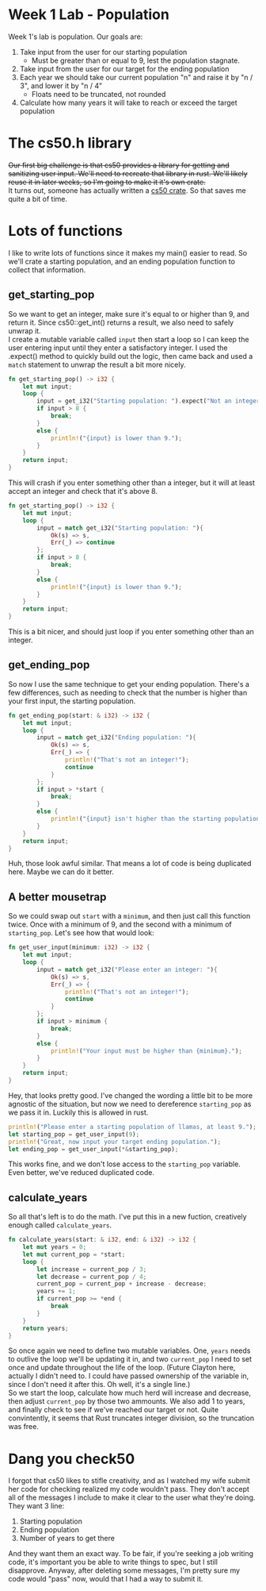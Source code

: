 Week 1 Lab - Population
====
Week 1's lab is population. Our goals are:  
1. Take input from the user for our starting population
   * Must be greater than or equal to 9, lest the population stagnate.
2. Take input from the user for our target for the ending population
3. Each year we should take our current population "n" and raise it by "n / 3", and lower it by "n / 4"
   * Floats need to be truncated, not rounded
4. Calculate how many years it will take to reach or exceed the target population

# The cs50.h library
~~Our first big challenge is that cs50 provides a library for getting and sanitizing user input. We'll need to recreate that library in rust. We'll likely reuse it in later weeks, so I'm going to make it it's own crate.~~  
It turns out, someone has actually written a [cs50 crate](https://lib.rs/crates/cs50). So that saves me quite a bit of time. 

# Lots of functions
I like to write lots of functions since it makes my main() easier to read. So we'll crate a starting population, and an ending population function to collect that information.

## get_starting_pop
So we want to get an integer, make sure it's equal to or higher than 9, and return it. Since cs50::get_int() returns a result, we also need to safely unwrap it.  
I create a mutable variable called `input` then start a loop so I can keep the user entering input until they enter a satisfactory integer. I used the .expect() method to quickly build out the logic, then came back and used a `match` statement to unwrap the result a bit more nicely.  
```rust
fn get_starting_pop() -> i32 {
    let mut input;
    loop {
        input = get_i32("Starting population: ").expect("Not an integer.");
        if input > 8 {
            break;
        }
        else {
            println!("{input} is lower than 9.");
        }
    }
    return input;
}
```
This will crash if you enter something other than a integer, but it will at least accept an integer and check that it's above 8.  

```rust
fn get_starting_pop() -> i32 {
    let mut input;
    loop {
        input = match get_i32("Starting population: "){
            Ok(s) => s,
            Err(_) => continue
        };
        if input > 8 {
            break;
        }
        else {
            println!("{input} is lower than 9.");
        }
    }
    return input;
}
```
This is a bit nicer, and should just loop if you enter something other than an integer.  

## get_ending_pop
So now I use the same technique to get your ending population. There's a few differences, such as needing to check that the number is higher than your first input, the starting population.
```rust
fn get_ending_pop(start: & i32) -> i32 {
    let mut input;
    loop {
        input = match get_i32("Ending population: "){
            Ok(s) => s,
            Err(_) => {
                println!("That's not an integer!");
                continue
            }    
        };
        if input > *start {
            break;
        }
        else {
            println!("{input} isn't higher than the starting population of {start}.");
        }
    }
    return input;
}
```
Huh, those look awful similar. That means a lot of code is being duplicated here. Maybe we can do it better.

## A better mousetrap
So we could swap out `start` with a `minimum`, and then just call this function twice. Once with a minimum of 9, and the second with a minimum of `starting_pop`. Let's see how that would look:
```rust
fn get_user_input(minimum: i32) -> i32 {
    let mut input;
    loop {
        input = match get_i32("Please enter an integer: "){
            Ok(s) => s,
            Err(_) => {
                println!("That's not an integer!");
                continue
            }    
        };
        if input > minimum {
            break;
        }
        else {
            println!("Your input must be higher than {minimum}.");
        }
    }
    return input;
}
```
Hey, that looks pretty good. I've changed the wording a little bit to be more agnostic of the situation, but now we need to dereference `starting_pop` as we pass it in. Luckily this is allowed in rust.
```rust
println!("Please enter a starting population of llamas, at least 9.");
let starting_pop = get_user_input(9);
println!("Great, now input your target ending population.");
let ending_pop = get_user_input(*&starting_pop);
```
This works fine, and we don't lose access to the `starting_pop` variable. Even better, we've reduced duplicated code. 

## calculate_years
So all that's left is to do the math. I've put this in a new fuction, creatively enough called `calculate_years`.
```rust
fn calculate_years(start: & i32, end: & i32) -> i32 {
    let mut years = 0;
    let mut current_pop = *start;
    loop {
        let increase = current_pop / 3;
        let decrease = current_pop / 4;
        current_pop = current_pop + increase - decrease;
        years += 1;
        if current_pop >= *end {
            break
        }
    }
    return years;
}
```
So once again we need to define two mutable variables. One, `years` needs to outlive the loop we'll be updating it in, and two `current_pop` I need to set once and update throughout the life of the loop. (Future Clayton here, actually I didn't need to. I could have passed ownership of the variable in, since I don't need it after this. Oh well, it's a single line.)  
So we start the loop, calculate how much herd will increase and decrease, then adjust `current_pop` by those two ammounts. We also add 1 to years, and finally check to see if we've reached our target or not. Quite convintently, it seems that Rust truncates integer division, so the truncation was free. 

# Dang you check50
I forgot that cs50 likes to stifle creativity, and as I watched my wife submit her code for checking realized my code wouldn't pass. They don't accept all of the messages I include to make it clear to the user what they're doing. They want 3 line:
1. Starting population
2. Ending population
3. Number of years to get there

And they want them an exact way. To be fair, if you're seeking a job writing code, it's important you be able to write things to spec, but I still disapprove. Anyway, after deleting some messages, I'm pretty sure my code would "pass" now, would that I had a way to submit it.
